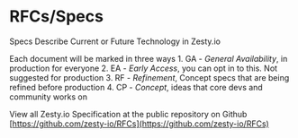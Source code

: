 # RFCs/Specs

Specs Describe Current or Future Technology in Zesty.io

Each document will be marked in three ways 1. GA - _General Availability_, in production for everyone 2. EA - _Early Access_, you can opt in to this. Not suggested for production 3. RF - _Refinement_, Concept specs that are being refined before production 4. CP - _Concept_, ideas that core devs and community works on

View all Zesty.io Specification at the public repository on Github [https://github.com/zesty-io/RFCs](https://github.com/zesty-io/RFCs)

